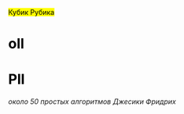 <div class="container">
  <div class="row">
    <div class="col-xs-5 col1">
    <mark>Кубик Рубика<mark>
    <div class="col-xs-5 col2">
      <h1> oll  </h1>
      <h1> Pll  </h1>
    </div>
  </div>
 </div>






<h6 50> около 50 простых алгоритмов Джесики Фридрих
